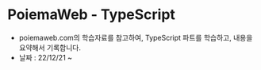 # PoiemaWeb - TypeScript

- poiemaweb.com의 학습자료를 참고하여, TypeScript 파트를 학습하고, 내용을 요약해서 기록합니다.
- 날짜 : 22/12/21 ~
